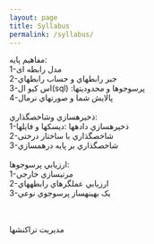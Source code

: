 ```yaml
---
layout: page
title: Syllabus
permalink: /syllabus/
---
```


مفاهیم پایه:
<br>
1-مدل رابطه ای
<br>
2-جبر رابطهاي و حساب رابطهاي
<br>
3-اس کیو ال(sql) :پرسوجوها و محدوديتها
<br>
4-پالايش شما و صورتهاي نرمال
<br>
<br>
ذخيرهسازي وشاخصگذاري:
<br>
1-ذخيرهسازي دادهها :ديسکها و فايلها
<br>
2-شاخصگذاري با ساختار درختی
<br>
3-شاخصگذاري بر پايه درهمسازي
<br>
<br>
ارزيابي پرسوجوها:
<br>
1-مرتبسازي خارجي
<br>
2-ارزيابي عملگرهاي رابطههاي
<br>
3-يک بهينهساز پرسوجوي نوعي<br>
<br>
<br>

مديريت تراکنشها